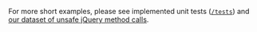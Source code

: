 For more short examples, please see implemented unit tests ([`/tests`](/tests))
and [our dataset of unsafe jQuery method calls](/dataset).
